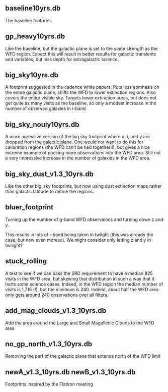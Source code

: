 ## baseline10yrs.db

The baseline footprint.

## gp_heavy10yrs.db

Like the baseline, but the galactic plane is set to the same strength as the WFD region. Expect this will result in better results for galactic transients and variables, but less depth for extragalactic science.

## big_sky10yrs.db

A footprint suggested in the cadence white papers. Puts less epmhasis on the entire galactic plane, shifts the WFD to lower extinction regions. Also covers the entire visible sky. Targets lower extinction areas, but does not get quite as many visits as the baseline, so only a modest increase in the number of observed galaxies in i-band

## big_sky_nouiy10yrs.db

A more agressive version of the big sky footprint where u, i, and y are dropped from the galactic plane. One would not want to do this for calibration regions (the WFD can't be tied together!!), but gives a nice extreme example of packing more observations into the WFD area. Still not a very impressive increase in the number of galaxies in the WFD area.

## big_sky_dust_v1.3_10yrs.db

Like the other big_sky footprints, but now using dust extinction maps rather than galactic latitude to define the regions.

## bluer_footprint

Turning up the number of g-band WFD observaions and turning down z and y.

This results in lots of i-band being taken in twilght (this was already the case, but now even moreso). We might consider only letting z and y in twilight?

## stuck_rolling

A test to see if we can pass the SRD requirement to have a median 825 visits in the WFD area, but skewing that distribution in such a way that it hurts some science cases. Indeed, in the WFD region the median number of visits is 1,716 (!), but the minimum is 240. Indeed, about half the WFD area only gets around 240 observations over all filters.


## add_mag_clouds_v1.3_10yrs.db  

Add the area around the Large and Small Magellenic Clouds to the WFD area

## no_gp_north_v1.3_10yrs.db

Removing the part of the galactic plane that extends north of the WFD limit

## newA_v1.3_10yrs.db  newB_v1.3_10yrs.db

Footprints inspired by the Flatiron meeting
